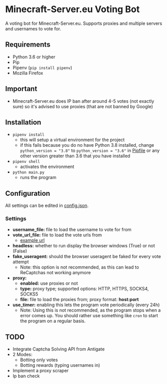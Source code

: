 # Minecraft-Server.eu Voting Bot

A voting bot for Minecraft-Server.eu. Supports proxies and multiple servers and usernames to vote for.

## Requirements

- Python 3.6 or higher
- Pip
- Pipenv (`pip install pipenv`)
- Mozilla Firefox

## Important

- Minecraft-Server.eu does IP ban after around 4-5 votes (not exactly sure) so it's advised to use proxies (that are not banned by Google)

## Installation

- `pipenv install`  
  - this will setup a virtual environment for the project
  - if this fails because you do no have Python 3.8 installed, change `python_version = "3.8"` to `python_version = "3.6"` in [Pipfile](Pipfile) or any other version greater than 3.6 that you have installed
- `pipenv shell`
  - activates the environment
- `python main.py`
  - runs the program

## Configuration

All settings can be edited in [config.json](config.json).

### Settings

- __username_file:__ file to load the username to vote for from  
- __vote_url_file:__ file to load the vote urls from  
  - [example url](https://minecraft-server.eu/vote/index/1A73C)  
- __headless:__ whether to run display the browser windows (True) or not (False)
- __fake_useragent:__ should the browser useragent be faked for every vote attempt
  - Note: this option is not recommended, as this can lead to ReCaptchas not working anymore
- __proxy:__
  - __enabled:__ use proxies or not
  - __type:__ proxy type; supported options: HTTP, HTTPS, SOCKS4, SOCKS5
  - __file:__ file to load the proxies from; proxy format: __host:port__
- __use_timer:__ enabling this lets the program vote periodically (every 24h)
  - Note: Using this is not recommended, as the program stops when a error comes up. You should rather use something like `cron` to start the program on a regular basis.

## TODO

- Integrate Captcha Solving API from Antigate
- 2 Modes:
  - Botting only votes
  - Botting rewards (typing usernames in)
- Implement a proxy scraper
- Ip ban check
